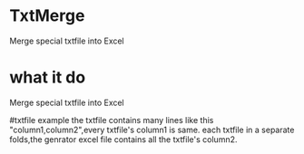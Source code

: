 TxtMerge
========

Merge special txtfile into Excel
# what it do

Merge special txtfile into Excel

#txtfile example
the txtfile contains many lines like this "column1,column2",every txtfile's column1 is same.
each txtfile in a separate folds,the genrator excel file contains all the txtfile's column2.
